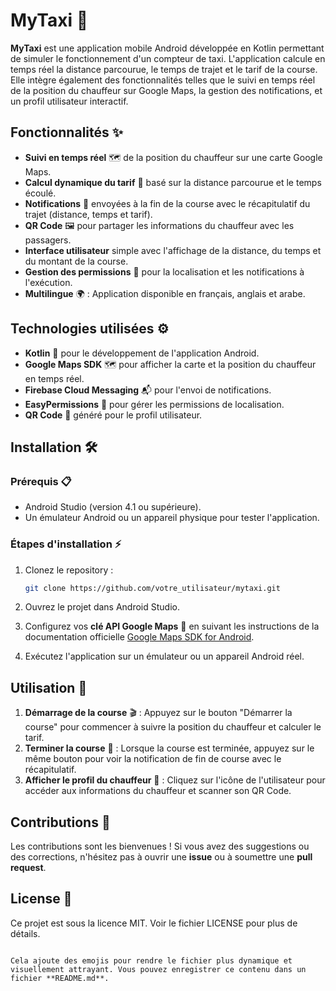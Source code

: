 
# MyTaxi 🚖

**MyTaxi** est une application mobile Android développée en Kotlin permettant de simuler le fonctionnement d'un compteur de taxi. L'application calcule en temps réel la distance parcourue, le temps de trajet et le tarif de la course. Elle intègre également des fonctionnalités telles que le suivi en temps réel de la position du chauffeur sur Google Maps, la gestion des notifications, et un profil utilisateur interactif.

## Fonctionnalités ✨

- **Suivi en temps réel** 🗺️ de la position du chauffeur sur une carte Google Maps.
- **Calcul dynamique du tarif** 💸 basé sur la distance parcourue et le temps écoulé.
- **Notifications** 📲 envoyées à la fin de la course avec le récapitulatif du trajet (distance, temps et tarif).
- **QR Code** 🖼️ pour partager les informations du chauffeur avec les passagers.
- **Interface utilisateur** simple avec l'affichage de la distance, du temps et du montant de la course.
- **Gestion des permissions** 🔐 pour la localisation et les notifications à l'exécution.
- **Multilingue** 🌍 : Application disponible en français, anglais et arabe.

## Technologies utilisées ⚙️

- **Kotlin** 🦸 pour le développement de l'application Android.
- **Google Maps SDK** 🗺️ pour afficher la carte et la position du chauffeur en temps réel.
- **Firebase Cloud Messaging** 📬 pour l'envoi de notifications.
- **EasyPermissions** 🔑 pour gérer les permissions de localisation.
- **QR Code** 📱 généré pour le profil utilisateur.

## Installation 🛠️

### Prérequis 📋

- Android Studio (version 4.1 ou supérieure).
- Un émulateur Android ou un appareil physique pour tester l'application.

### Étapes d'installation ⚡

1. Clonez le repository :
   ```bash
   git clone https://github.com/votre_utilisateur/mytaxi.git
   ```

2. Ouvrez le projet dans Android Studio.

3. Configurez vos **clé API Google Maps** 🔑 en suivant les instructions de la documentation officielle [Google Maps SDK for Android](https://developers.google.com/maps/documentation/android-sdk/get-api-key).

4. Exécutez l'application sur un émulateur ou un appareil Android réel.

## Utilisation 🚀

1. **Démarrage de la course** 🎬 : Appuyez sur le bouton "Démarrer la course" pour commencer à suivre la position du chauffeur et calculer le tarif.
2. **Terminer la course** 🏁 : Lorsque la course est terminée, appuyez sur le même bouton pour voir la notification de fin de course avec le récapitulatif.
3. **Afficher le profil du chauffeur** 👤 : Cliquez sur l'icône de l'utilisateur pour accéder aux informations du chauffeur et scanner son QR Code.

## Contributions 🤝

Les contributions sont les bienvenues ! Si vous avez des suggestions ou des corrections, n'hésitez pas à ouvrir une **issue** ou à soumettre une **pull request**.

## License 📝

Ce projet est sous la licence MIT. Voir le fichier LICENSE pour plus de détails.
```

Cela ajoute des emojis pour rendre le fichier plus dynamique et visuellement attrayant. Vous pouvez enregistrer ce contenu dans un fichier **README.md**.

